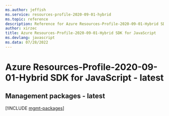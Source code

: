 ```yaml
---
ms.author: jeffish
ms.service: resources-profile-2020-09-01-hybrid
ms.topic: reference
description: Reference for Azure Resources-Profile-2020-09-01-Hybrid SDK for JavaScript
author: xirzec
title: Azure Resources-Profile-2020-09-01-Hybrid SDK for JavaScript
ms.devlang: javascript
ms.data: 07/28/2022
---
```

# Azure Resources-Profile-2020-09-01-Hybrid SDK for JavaScript - latest

## Management packages - latest
[!INCLUDE [mgmt-packages](resources-profile-2020-09-01-hybrid-mgmt-index.md)]